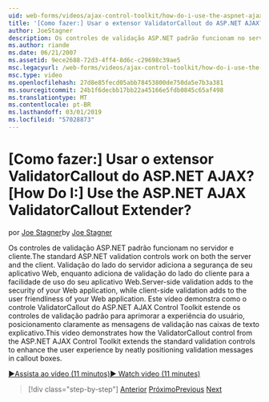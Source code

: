 ```yaml
---
uid: web-forms/videos/ajax-control-toolkit/how-do-i-use-the-aspnet-ajax-validatorcallout-extender
title: '[Como fazer:] Usar o extensor ValidatorCallout do ASP.NET AJAX? | Microsoft Docs'
author: JoeStagner
description: Os controles de validação ASP.NET padrão funcionam no servidor e cliente. Adiciona validação do lado do servidor para a segurança do seu aplicativo Web, enquanto o c...
ms.author: riande
ms.date: 06/21/2007
ms.assetid: 9ece2688-72d3-4ff4-8d6c-c29698c39ae5
msc.legacyurl: /web-forms/videos/ajax-control-toolkit/how-do-i-use-the-aspnet-ajax-validatorcallout-extender
msc.type: video
ms.openlocfilehash: 27d8e85fecd05abb78453800de750da5e7b3a381
ms.sourcegitcommit: 24b1f6decbb17bb22a45166e5fdb0845c65af498
ms.translationtype: MT
ms.contentlocale: pt-BR
ms.lasthandoff: 03/01/2019
ms.locfileid: "57028873"
---
```

<a name="how-do-i-use-the-aspnet-ajax-validatorcallout-extender"></a><span data-ttu-id="1e5b6-105">[Como fazer:] Usar o extensor ValidatorCallout do ASP.NET AJAX?</span><span class="sxs-lookup"><span data-stu-id="1e5b6-105">[How Do I:] Use the ASP.NET AJAX ValidatorCallout Extender?</span></span>
====================
<span data-ttu-id="1e5b6-106">por [Joe Stagner](https://github.com/JoeStagner)</span><span class="sxs-lookup"><span data-stu-id="1e5b6-106">by [Joe Stagner](https://github.com/JoeStagner)</span></span>

<span data-ttu-id="1e5b6-107">Os controles de validação ASP.NET padrão funcionam no servidor e cliente.</span><span class="sxs-lookup"><span data-stu-id="1e5b6-107">The standard ASP.NET validation controls work on both the server and the client.</span></span> <span data-ttu-id="1e5b6-108">Validação do lado do servidor adiciona a segurança de seu aplicativo Web, enquanto adiciona de validação do lado do cliente para a facilidade de uso do seu aplicativo Web.</span><span class="sxs-lookup"><span data-stu-id="1e5b6-108">Server-side validation adds to the security of your Web application, while client-side validation adds to the user friendliness of your Web application.</span></span> <span data-ttu-id="1e5b6-109">Este vídeo demonstra como o controle ValidatorCallout do ASP.NET AJAX Control Toolkit estende os controles de validação padrão para aprimorar a experiência do usuário, posicionamento claramente as mensagens de validação nas caixas de texto explicativo.</span><span class="sxs-lookup"><span data-stu-id="1e5b6-109">This video demonstrates how the ValidatorCallout control from the ASP.NET AJAX Control Toolkit extends the standard validation controls to enhance the user experience by neatly positioning validation messages in callout boxes.</span></span>

[<span data-ttu-id="1e5b6-110">&#9654;Assista ao vídeo (11 minutos)</span><span class="sxs-lookup"><span data-stu-id="1e5b6-110">&#9654; Watch video (11 minutes)</span></span>](https://channel9.msdn.com/Blogs/ASP-NET-Site-Videos/how-do-i-use-the-aspnet-ajax-validatorcallout-extender)

> [!div class="step-by-step"]
> <span data-ttu-id="1e5b6-111">[Anterior](how-do-i-use-the-numericupdown-extender-control.md)
> [Próximo](how-do-i-use-the-aspnet-ajax-resizablecontrol-extender.md)</span><span class="sxs-lookup"><span data-stu-id="1e5b6-111">[Previous](how-do-i-use-the-numericupdown-extender-control.md)
[Next](how-do-i-use-the-aspnet-ajax-resizablecontrol-extender.md)</span></span>
